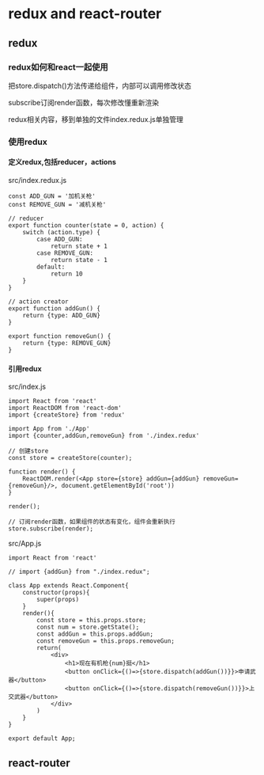# redux and react-router

##  redux

### redux如何和react一起使用

把store.dispatch()方法传递给组件，内部可以调用修改状态

subscribe订阅render函数，每次修改懂重新渲染

redux相关内容，移到单独的文件index.redux.js单独管理


### 使用redux

#### 定义redux,包括reducer，actions

src/index.redux.js

    const ADD_GUN = '加机关枪'
    const REMOVE_GUN = '减机关枪'
    
    // reducer
    export function counter(state = 0, action) {
        switch (action.type) {
            case ADD_GUN:
                return state + 1
            case REMOVE_GUN:
                return state - 1
            default:
                return 10
        }
    }
    
    // action creator
    export function addGun() {
        return {type: ADD_GUN}
    }
    
    export function removeGun() {
        return {type: REMOVE_GUN}
    }
    
#### 引用redux

src/index.js

    import React from 'react'
    import ReactDOM from 'react-dom'
    import {createStore} from 'redux'
    
    import App from './App'
    import {counter,addGun,removeGun} from './index.redux'
    
    // 创建store
    const store = createStore(counter);
    
    function render() {
        ReactDOM.render(<App store={store} addGun={addGun} removeGun={removeGun}/>, document.getElementById('root'))
    }
    
    render();
    
    // 订阅render函数，如果组件的状态有变化，组件会重新执行
    store.subscribe(render);
    
src/App.js

    import React from 'react'
    
    // import {addGun} from "./index.redux";
    
    class App extends React.Component{
        constructor(props){
            super(props)
        }
        render(){
            const store = this.props.store;
            const num = store.getState();
            const addGun = this.props.addGun;
            const removeGun = this.props.removeGun;
            return(
                <div>
                    <h1>现在有机枪{num}挺</h1>
                    <button onClick={()=>{store.dispatch(addGun())}}>申请武器</button>
                    <button onClick={()=>{store.dispatch(removeGun())}}>上交武器</button>
                </div>
            )
        }
    }
    
    export default App;
    






## react-router
 
